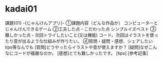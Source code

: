 # kadai01
課題{01} -{じゃんけんアプリ}-
①課題内容（どんな作品か）
コンピューターとじゃんけんできるゲーム
②工夫した点・こだわった点
シンプルイズベスト
③難しかった点・次回トライしたいこと(又は機能)
コード。次回はイラストを使ったり音が出るような仕組みが作りたい。
④質問・疑問・感想、シェアしたいtips等なんでも
[質問]どうやったらイラストや音が使えますか？
[疑問]なぜこんなにコードが複雑なのか。
[感想]とても難しかったです。
[tips]
[参考記事]
